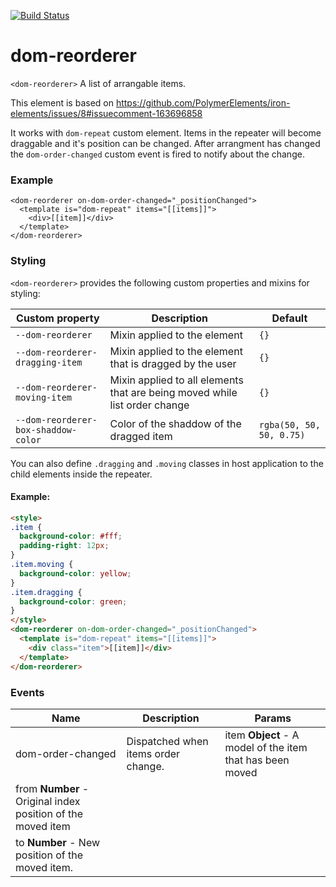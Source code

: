 [![Build Status](https://travis-ci.org/advanced-rest-client/dom-reorderer.svg?branch=stage)](https://travis-ci.org/advanced-rest-client/dom-reorderer)  

# dom-reorderer

`<dom-reorderer>` A list of arrangable items.

This element is based on https://github.com/PolymerElements/iron-elements/issues/8#issuecomment-163696858

It works with `dom-repeat` custom element. Items in the repeater will become
draggable and it's position can be changed. After arrangment has changed the
`dom-order-changed` custom event is fired to notify about the change.

### Example
```
<dom-reorderer on-dom-order-changed="_positionChanged">
  <template is="dom-repeat" items="[[items]]">
    <div>[[item]]</div>
  </template>
</dom-reorderer>
```

### Styling
`<dom-reorderer>` provides the following custom properties and mixins for styling:

Custom property | Description | Default
----------------|-------------|----------
`--dom-reorderer` | Mixin applied to the element | `{}`
`--dom-reorderer-dragging-item` | Mixin applied to the element that is dragged by the user | `{}`
`--dom-reorderer-moving-item` | Mixin applied to all elements that are being moved while list order change | `{}`
`--dom-reorderer-box-shaddow-color` | Color of the shaddow of the dragged item | `rgba(50, 50, 50, 0.75)`

You can also define `.dragging` and `.moving` classes in host application
to the child elements inside the repeater.

#### Example:

```html
<style>
.item {
  background-color: #fff;
  padding-right: 12px;
}
.item.moving {
  background-color: yellow;
}
.item.dragging {
  background-color: green;
}
</style>
<dom-reorderer on-dom-order-changed="_positionChanged">
  <template is="dom-repeat" items="[[items]]">
    <div class="item">[[item]]</div>
  </template>
</dom-reorderer>
```



### Events
| Name | Description | Params |
| --- | --- | --- |
| dom-order-changed | Dispatched when items order change. | item **Object** - A model of the item that has been moved |
from **Number** - Original index position of the moved item |
to **Number** - New position of the moved item. |

